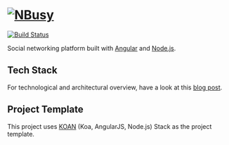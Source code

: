 # [![NBusy](https://raw.github.com/nbusy/nbusy/master/client/images/nbusy_large.png)](http://nbusy.com/)

[![Build Status](https://travis-ci.org/nbusy/nbusy.svg?branch=master)](https://travis-ci.org/nbusy/nbusy)

Social networking platform built with [Angular](http://angularjs.org/) and [Node.js](http://nodejs.org/).

## Tech Stack
For technological and architectural overview, have a look at this [blog post](http://www.soygul.com/projects/nbusy/).

## Project Template
This project uses [KOAN](https://github.com/soygul/koan) (Koa, AngularJS, Node.js) Stack as the project template.
